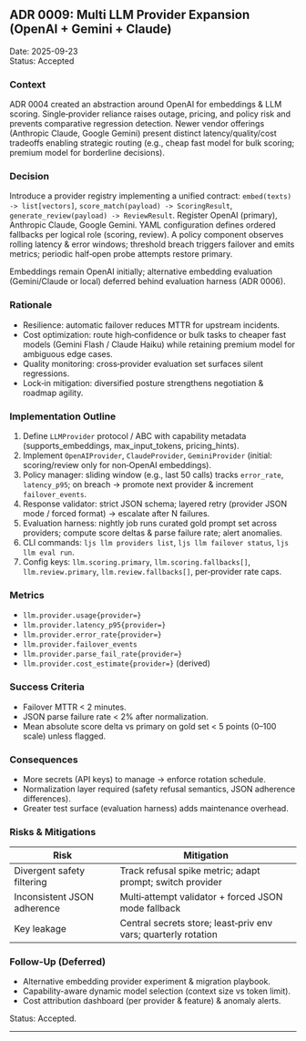 ## ADR 0009: Multi LLM Provider Expansion (OpenAI + Gemini + Claude)

Date: 2025-09-23  
Status: Accepted

### Context
ADR 0004 created an abstraction around OpenAI for embeddings & LLM scoring. Single‑provider reliance raises outage, pricing, and policy risk and prevents comparative regression detection. Newer vendor offerings (Anthropic Claude, Google Gemini) present distinct latency/quality/cost tradeoffs enabling strategic routing (e.g., cheap fast model for bulk scoring; premium model for borderline decisions).

### Decision
Introduce a provider registry implementing a unified contract: `embed(texts) -> list[vectors]`, `score_match(payload) -> ScoringResult`, `generate_review(payload) -> ReviewResult`. Register OpenAI (primary), Anthropic Claude, Google Gemini. YAML configuration defines ordered fallbacks per logical role (scoring, review). A policy component observes rolling latency & error windows; threshold breach triggers failover and emits metrics; periodic half‑open probe attempts restore primary.

Embeddings remain OpenAI initially; alternative embedding evaluation (Gemini/Claude or local) deferred behind evaluation harness (ADR 0006).

### Rationale
- Resilience: automatic failover reduces MTTR for upstream incidents.
- Cost optimization: route high‑confidence or bulk tasks to cheaper fast models (Gemini Flash / Claude Haiku) while retaining premium model for ambiguous edge cases.
- Quality monitoring: cross‑provider evaluation set surfaces silent regressions.
- Lock‑in mitigation: diversified posture strengthens negotiation & roadmap agility.

### Implementation Outline
1. Define `LLMProvider` protocol / ABC with capability metadata (supports_embeddings, max_input_tokens, pricing_hints).
2. Implement `OpenAIProvider`, `ClaudeProvider`, `GeminiProvider` (initial: scoring/review only for non‑OpenAI embeddings).
3. Policy manager: sliding window (e.g., last 50 calls) tracks `error_rate`, `latency_p95`; on breach → promote next provider & increment `failover_events`.
4. Response validator: strict JSON schema; layered retry (provider JSON mode / forced format) → escalate after N failures.
5. Evaluation harness: nightly job runs curated gold prompt set across providers; compute score deltas & parse failure rate; alert anomalies.
6. CLI commands: `ljs llm providers list`, `ljs llm failover status`, `ljs llm eval run`.
7. Config keys: `llm.scoring.primary`, `llm.scoring.fallbacks[]`, `llm.review.primary`, `llm.review.fallbacks[]`, per‑provider rate caps.

### Metrics
- `llm.provider.usage{provider=}`
- `llm.provider.latency_p95{provider=}`
- `llm.provider.error_rate{provider=}`
- `llm.provider.failover_events`
- `llm.provider.parse_fail_rate{provider=}`
- `llm.provider.cost_estimate{provider=}` (derived)

### Success Criteria
- Failover MTTR < 2 minutes.
- JSON parse failure rate < 2% after normalization.
- Mean absolute score delta vs primary on gold set < 5 points (0–100 scale) unless flagged.

### Consequences
- More secrets (API keys) to manage → enforce rotation schedule.
- Normalization layer required (safety refusal semantics, JSON adherence differences).
- Greater test surface (evaluation harness) adds maintenance overhead.

### Risks & Mitigations
| Risk | Mitigation |
|------|------------|
| Divergent safety filtering | Track refusal spike metric; adapt prompt; switch provider |
| Inconsistent JSON adherence | Multi‑attempt validator + forced JSON mode fallback |
| Key leakage | Central secrets store; least‑priv env vars; quarterly rotation |

### Follow-Up (Deferred)
- Alternative embedding provider experiment & migration playbook.
- Capability-aware dynamic model selection (context size vs token limit).
- Cost attribution dashboard (per provider & feature) & anomaly alerts.

Status: Accepted.

---
